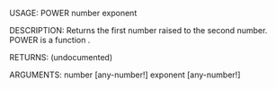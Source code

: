 USAGE:
     POWER number exponent 

DESCRIPTION:
     Returns the first number raised to the second number.
     POWER is a function .

RETURNS:
    (undocumented)

ARGUMENTS:
    number [any-number!]
    exponent [any-number!]
